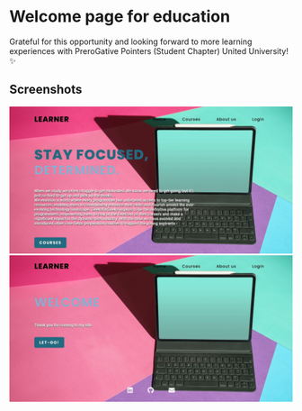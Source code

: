 # Welcome page for education 
Grateful for this opportunity and looking forward to more learning experiences with PreroGative Pointers (Student Chapter) United University!✨

## Screenshots

![App Screenshot](https://github.com/AshutoshPdy22/Animated-educational-page/blob/e69aa81e29871c17eca80b30f3ace840aa443d6b/Image/IMG_20240907_005749.jpg)
![App Screenshot](https://github.com/AshutoshPdy22/Animated-educational-page/blob/e69aa81e29871c17eca80b30f3ace840aa443d6b/Image/IMG_20240907_005803.jpg)
